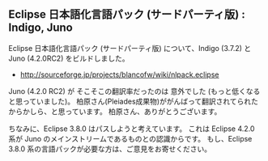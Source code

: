 ## Eclipse 日本語化言語パック (サードパーティ版) : Indigo, Juno

Eclipse 日本語化言語パック (サードパーティ版) について、Indigo (3.7.2) と Juno (4.2.0RC2) をビルドしました。
*  http://sourceforge.jp/projects/blancofw/wiki/nlpack.eclipse

Juno (4.2.0 RC2) が そこそこの翻訳率だったのは 意外でした (もっと低くなると思っていました)。
柏原さん(Pleiades成果物)ががんばって翻訳されてられたからかしら、と思っています。
柏原さん、ありがとうございます。

ちなみに、Eclipse 3.8.0 はパスしようと考えています。
これは Eclipse 4.2.0 系が Juno のメインストリームであるものとの認識からです。
もし、Eclipse 3.8.0 系の言語パックが必要な方は、ご意見をお寄せください。
